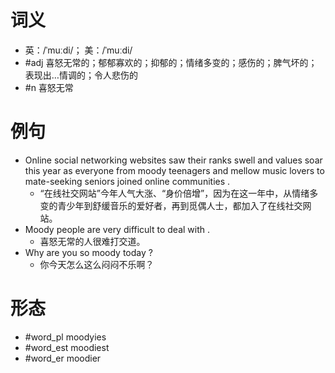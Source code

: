 # 词义
- 英：/ˈmuːdi/； 美：/ˈmuːdi/
- #adj 喜怒无常的；郁郁寡欢的；抑郁的；情绪多变的；感伤的；脾气坏的；表现出…情调的；令人悲伤的
- #n 喜怒无常
# 例句
- Online social networking websites saw their ranks swell and values soar this year as everyone from moody teenagers and mellow music lovers to mate-seeking seniors joined online communities .
	- “在线社交网站”今年人气大涨、“身价倍增”，因为在这一年中，从情绪多变的青少年到舒缓音乐的爱好者，再到觅偶人士，都加入了在线社交网站。
- Moody people are very difficult to deal with .
	- 喜怒无常的人很难打交道。
- Why are you so moody today ?
	- 你今天怎么这么闷闷不乐啊？
# 形态
- #word_pl moodyies
- #word_est moodiest
- #word_er moodier
